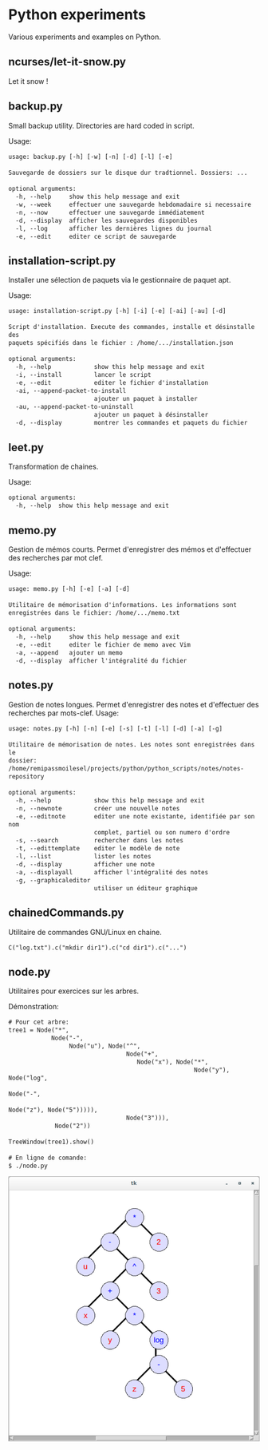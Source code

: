 # Python experiments

Various experiments and examples on Python.

## ncurses/let-it-snow.py
Let it snow !


## backup.py
Small backup utility. Directories are hard coded in script.

Usage:

```
usage: backup.py [-h] [-w] [-n] [-d] [-l] [-e]

Sauvegarde de dossiers sur le disque dur tradtionnel. Dossiers: ...

optional arguments:
  -h, --help     show this help message and exit
  -w, --week     effectuer une sauvegarde hebdomadaire si necessaire
  -n, --now      effectuer une sauvegarde immédiatement
  -d, --display  afficher les sauvegardes disponibles
  -l, --log      afficher les dernières lignes du journal
  -e, --edit     editer ce script de sauvegarde
```

## installation-script.py
Installer une sélection de paquets via le gestionnaire de paquet apt.

Usage:

```
usage: installation-script.py [-h] [-i] [-e] [-ai] [-au] [-d]

Script d'installation. Execute des commandes, installe et désinstalle des
paquets spécifiés dans le fichier : /home/.../installation.json

optional arguments:
  -h, --help            show this help message and exit
  -i, --install         lancer le script
  -e, --edit            editer le fichier d'installation
  -ai, --append-packet-to-install
                        ajouter un paquet à installer
  -au, --append-packet-to-uninstall
                        ajouter un paquet à désinstaller
  -d, --display         montrer les commandes et paquets du fichier
```

## leet.py
Transformation de chaines.

Usage:

```
optional arguments:
  -h, --help  show this help message and exit
```

## memo.py
Gestion de mémos courts. Permet d'enregistrer des mémos et d'effectuer des recherches par mot clef.

Usage:

```
usage: memo.py [-h] [-e] [-a] [-d]

Utilitaire de mémorisation d'informations. Les informations sont
enregistrées dans le fichier: /home/.../memo.txt

optional arguments:
  -h, --help     show this help message and exit
  -e, --edit     editer le fichier de memo avec Vim
  -a, --append   ajouter un memo
  -d, --display  afficher l'intégralité du fichier
```

## notes.py
Gestion de notes longues. Permet d'enregistrer des notes et d'effectuer des recherches par mots-clef.
Usage:

```
usage: notes.py [-h] [-n] [-e] [-s] [-t] [-l] [-d] [-a] [-g]

Utilitaire de mémorisation de notes. Les notes sont enregistrées dans le
dossier: /home/remipassmoilesel/projects/python/python_scripts/notes/notes-
repository

optional arguments:
  -h, --help            show this help message and exit
  -n, --newnote         créer une nouvelle notes
  -e, --editnote        editer une note existante, identifiée par son nom
                        complet, partiel ou son numero d'ordre
  -s, --search          rechercher dans les notes
  -t, --edittemplate    editer le modèle de note
  -l, --list            lister les notes
  -d, --display         afficher une note
  -a, --displayall      afficher l'intégralité des notes
  -g, --graphicaleditor
                        utiliser un éditeur graphique
```

## chainedCommands.py
Utilitaire de commandes GNU/Linux en chaine.

```
C("log.txt").c("mkdir dir1").c("cd dir1").c("...")
```


## node.py
Utilitaires pour exercices sur les arbres.

Démonstration:

```
# Pour cet arbre:
tree1 = Node("*",
            Node("-",
                 Node("u"), Node("^",
                                 Node("+",
                                    Node("x"), Node("*",
                                                    Node("y"), Node("log",
                                                                    Node("-",
                                                                         Node("z"), Node("5"))))),
                                 Node("3"))),
             Node("2"))

TreeWindow(tree1).show()

# En ligne de comande:
$ ./node.py
```

![Capture d'écran](screenshots/2016-03-31-00-23-55.png)

